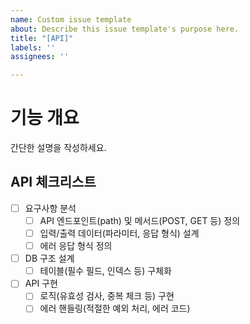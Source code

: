 ```yaml
---
name: Custom issue template
about: Describe this issue template's purpose here.
title: "[API]"
labels: ''
assignees: ''

---
```


# 기능 개요

간단한 설명을 작성하세요.

## API 체크리스트

- [ ] 요구사항 분석
  - [ ] API 엔드포인트(path) 및 메서드(POST, GET 등) 정의
  - [ ] 입력/출력 데이터(파라미터, 응답 형식) 설계
  - [ ] 에러 응답 형식 정의
- [ ] DB 구조 설계
  - [ ] 테이블(필수 필드, 인덱스 등) 구체화
- [ ] API 구현
  - [ ] 로직(유효성 검사, 중복 체크 등) 구현
  - [ ] 에러 핸들링(적절한 예외 처리, 에러 코드)

